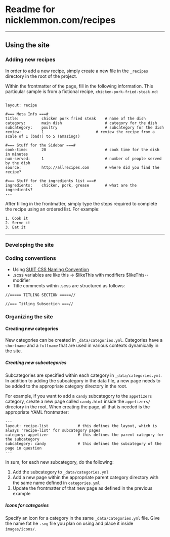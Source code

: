 # Readme for nicklemmon.com/recipes

---

## Using the site

### Adding new recipes
In order to add a new recipe, simply create a new file in the `_recipes` directory in the root of the project.

Within the frontmatter of the page, fill in the following information. This particular sample is from a fictional recipe, `chicken-pork-fried-steak.md`:

```
---
layout: recipe

#=== Meta Info ===#
title: 			chicken pork fried steak	# name of the dish
category:		main dish					# category for the dish
subcategory:	poultry						# subcategory for the dish
review:			1						# review the recipe from a scale of 1 (bad!) to 5 (amazing!)

#=== Stuff for the Sidebar ===#
cook-time:		20							# cook time for the dish in minutes
num-served:		1							# number of people served by the dish
source:			http://allrecipes.com  		# where did you find the recipe?

#=== Stuff for the ingredients list ===#
ingredients:	chicken, pork, grease		# what are the ingredients?
---
```

After filling in the frontmatter, simply type the steps required to complete the recipe using an ordered list. For example:

```
1. Cook it
2. Serve it
3. Eat it
```


---

### Developing the site

### Coding conventions
- Using [SUIT CSS Naming Convention](https://github.com/suitcss/suit/blob/master/doc/naming-conventions.md)
- .scss variables are like this -> $likeThis with modifiers $likeThis--modifier
- Title comments within .scss are structured as follows:

```
//===== TITLING SECTION =====//

//=== Titling Subsection ===//

```

### Organizing the site


#### Creating new categories
New categories can be created in `_data/categories.yml`. Categories have a `shortname` and a `fullname` that are used in various contexts dynamically in the site.

##### Creating new subcategories
Subcategories are specified within each category in `_data/categories.yml`. In addition to adding the subcategory in the data file, a new page needs to be added to the appropriate category directory in the root.

For example, if you want to add a `candy` subcategory to the `appetizers` category, create a new page called `candy.html` inside the `appetizers/` directory in the root. When creating the page, all that is needed is the appropriate YAML frontmatter:

```
---
layout: recipe-list   			# this defines the layout, which is always 'recipe-list' for subcategory pages
category: appetizer				# this defines the parent category for the subcategory
subcategory: candy				# this defines the subcategory of the page in question
---
```

In sum, for each new subcategory, do the following:

1. Add the subcategory to `_data/categories.yml`
2. Add a new page within the appropriate parent category directory with the same name defined in `categories.yml`
3. Update the frontmatter of that new page as defined in the previous example

##### Icons for categories
Specify an icon for a category in the same `_data/categories.yml` file. Give the name fot he `.svg` file you plan on using and place it inside `images/icons/`.

